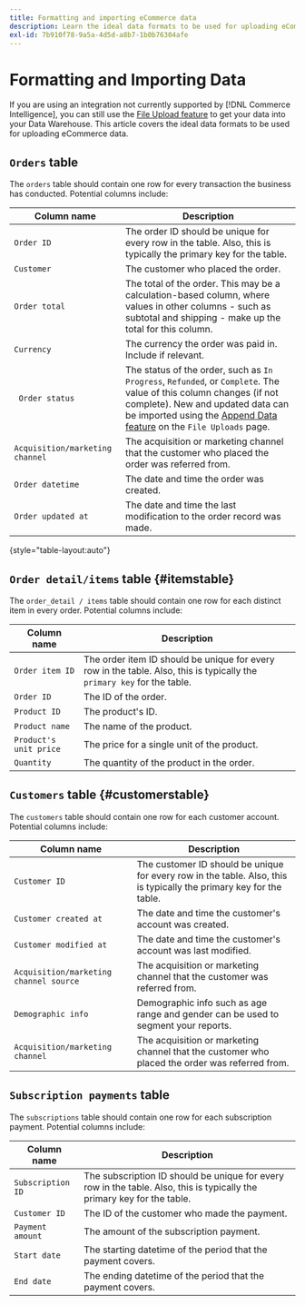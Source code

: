```yaml
---
title: Formatting and importing eCommerce data
description: Learn the ideal data formats to be used for uploading eCommerce data.
exl-id: 7b910f78-9a5a-4d5d-a8b7-1b0b76304afe
---
```

# Formatting and Importing Data

If you are using an integration not currently supported by [!DNL Commerce Intelligence], you can still use the [File Upload feature](using-file-uploader.md) to get your data into your Data Warehouse. This article covers the ideal data formats to be used for uploading eCommerce data.

## `Orders` table

The `orders` table should contain one row for every transaction the business has conducted. Potential columns include:

| Column name | Description |
|----|----|
| `Order ID` | The order ID should be unique for every row in the table. Also, this is typically the primary key for the table. |
| `Customer` | The customer who placed the order. |
| `Order total` | The total of the order. This may be a calculation-based column, where values in other columns - such as subtotal and shipping - make up the total for this column. |
| `Currency` | The currency the order was paid in. Include if relevant. |
|` Order status` | The status of the order, such as `In Progress`, `Refunded`, or `Complete`. The value of this column changes (if not complete). New and updated data can be imported using the [Append Data feature](../../../data-analyst/importing-data/connecting-data/using-file-uploader.md) on the `File Uploads` page. |
| `Acquisition/marketing channel` | The acquisition or marketing channel that the customer who placed the order was referred from. |
| `Order datetime` | The date and time the order was created. |
| `Order updated at` | The date and time the last modification to the order record was made. |

{style="table-layout:auto"}

## `Order detail/items` table {#itemstable}

The `order_detail / items` table should contain one row for each distinct item in every order. Potential columns include:

| Column name| Description |
|----|----|
| `Order item ID` | The order item ID should be unique for every row in the table. Also, this is typically the `primary key` for the table. |
| `Order ID` | The ID of the order. |
| `Product ID` | The product's ID. |
| `Product name` | The name of the product. |
| `Product's unit price` | The price for a single unit of the product. |
| `Quantity` | The quantity of the product in the order. |

## `Customers` table {#customerstable}

The `customers` table should contain one row for each customer account. Potential columns include:

| Column name| Description |
|----|----|
| `Customer ID` | The customer ID should be unique for every row in the table. Also, this is typically the primary key for the table. |
| `Customer created at` | The date and time the customer's account was created. |
| `Customer modified at` | The date and time the customer's account was last modified. |
| `Acquisition/marketing channel source` | The acquisition or marketing channel that the customer was referred from. |
| `Demographic info` | Demographic info such as age range and gender can be used to segment your reports.  |
| `Acquisition/marketing channel` | The acquisition or marketing channel that the customer who placed the order was referred from. |

## `Subscription payments` table

The `subscriptions` table should contain one row for each subscription payment. Potential columns include:

| Column name| Description |
|----|----|
| `Subscription ID` | The subscription ID should be unique for every row in the table. Also, this is typically the primary key for the table. |
| `Customer ID` | The ID of the customer who made the payment. |
| `Payment amount` | The amount of the subscription payment. |
| `Start date` | The starting datetime of the period that the payment covers. |
| `End date` | The ending datetime of the period that the payment covers. |
